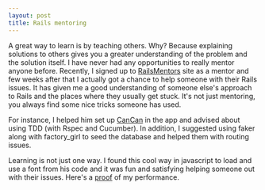 ```yaml
---
layout: post
title: Rails mentoring
---
```


A great way to learn is by teaching others. Why? Because explaining solutions to others gives you a greater understanding of the problem and the solution itself. I have never had any opportunities to really mentor anyone before. Recently, I signed up to [RailsMentors](<http://www.railsmentors.org/>) site as a mentor and few weeks after that I actually got a chance to help someone with their Rails issues. It has given me a good understanding of someone else's approach to Rails and the places where they usually get stuck. It's not just mentoring, you always find some nice tricks someone has used.

For instance, I helped him set up [CanCan](<https://github.com/ryanb/cancan>) in the app and advised about using TDD (with Rspec and Cucumber). In addition, I suggested using faker along with factory\_girl to seed the database and helped them with routing issues.

Learning is not just one way. I found this cool way in javascript to load and use a font from his code and it was fun and satisfying helping someone out with their issues. Here's a [proof](<http://www.railsmentors.org/users/918/testimonials>) of my performance.
